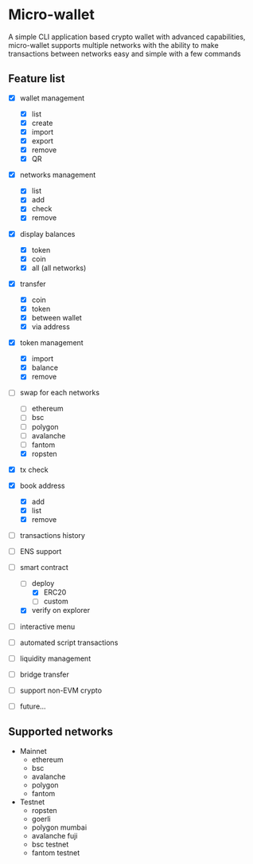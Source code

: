 
# Micro-wallet

A simple CLI application based crypto wallet with advanced capabilities, micro-wallet supports multiple networks with the ability to make transactions between networks easy and simple with a few commands

## Feature list
- [x] wallet management
  - [x] list
  - [x] create
  - [x] import
  - [x] export
  - [x] remove
  - [x] QR
- [x] networks management
  - [x] list
  - [x] add
  - [x] check
  - [x] remove
- [x] display balances
  - [x] token
  - [x] coin
  - [x] all (all networks)
- [x] transfer
  - [x] coin
  - [x] token
  - [x] between wallet
  - [x] via address
- [x] token management
  - [x] import
  - [x] balance
  - [x] remove
- [ ] swap for each networks
  - [ ] ethereum
  - [ ] bsc
  - [ ] polygon
  - [ ] avalanche
  - [ ] fantom
  - [x] ropsten
- [x] tx check
- [x] book address
  - [x] add
  - [x] list
  - [x] remove
- [ ] transactions history
- [ ] ENS support
- [ ] smart contract
  - [ ] deploy
    - [x] ERC20
    - [ ] custom
  - [x] verify on explorer
- [ ] interactive menu
- [ ] automated script transactions
- [ ] liquidity management
- [ ] bridge transfer
- [ ] support non-EVM crypto
- [ ] future...


## Supported networks
- Mainnet
  - ethereum
  - bsc
  - avalanche
  - polygon
  - fantom
- Testnet
  - ropsten
  - goerli
  - polygon mumbai
  - avalanche fuji
  - bsc testnet
  - fantom testnet
